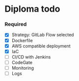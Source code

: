 # Diploma todo

### Required
- [x] Strategy: GitLab Flow selected
- [x] Dockerfile
- [x] AWS compatible deployment
- [x] IaC
- [ ] CI/CD with Jenkins
- [ ] CodeGate
- [ ] Monitoring
- [ ] Logs

